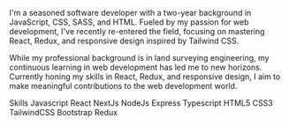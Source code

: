
I'm a seasoned software developer with a two-year background in JavaScript, CSS, SASS, and HTML. Fueled by my passion for web development, I've recently re-entered the field, focusing on mastering React, Redux, and responsive design inspired by Tailwind CSS.

While my professional background is in land surveying engineering, my continuous learning in web development has led me to new horizons. Currently honing my skills in React, Redux, and responsive design, I aim to make meaningful contributions to the web development world.

Skills
Javascript React NextJs NodeJs Express Typescript HTML5 CSS3 TailwindCSS Bootstrap Redux

